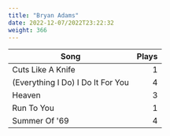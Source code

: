 ```yaml
---
title: "Bryan Adams"
date: 2022-12-07/2022T23:22:32
weight: 366
---
```




 Song | Plays 
----- | -----:
Cuts Like A Knife | 1
(Everything I Do) I Do It For You | 4
Heaven | 3
Run To You | 1
Summer Of '69 | 4
